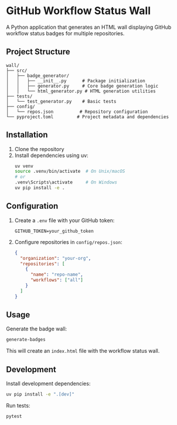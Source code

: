 # GitHub Workflow Status Wall

A Python application that generates an HTML wall displaying GitHub workflow status badges for multiple repositories.

## Project Structure

```
wall/
├── src/
│   ├── badge_generator/
│   │   ├── __init__.py      # Package initialization
│   │   ├── generator.py     # Core badge generation logic
│   │   └── html_generator.py # HTML generation utilities
├── tests/
│   └── test_generator.py    # Basic tests
├── config/
│   └── repos.json          # Repository configuration
└── pyproject.toml         # Project metadata and dependencies
```

## Installation

1. Clone the repository
2. Install dependencies using uv:
   ```bash
   uv venv
   source .venv/bin/activate  # On Unix/macOS
   # or
   .venv\Scripts\activate     # On Windows
   uv pip install -e .
   ```

## Configuration

1. Create a `.env` file with your GitHub token:
   ```
   GITHUB_TOKEN=your_github_token
   ```

2. Configure repositories in `config/repos.json`:
   ```json
   {
     "organization": "your-org",
     "repositories": [
       {
         "name": "repo-name",
         "workflows": ["all"]
       }
     ]
   }
   ```

## Usage

Generate the badge wall:
```bash
generate-badges
```

This will create an `index.html` file with the workflow status wall.

## Development

Install development dependencies:
```bash
uv pip install -e ".[dev]"
```

Run tests:
```bash
pytest
